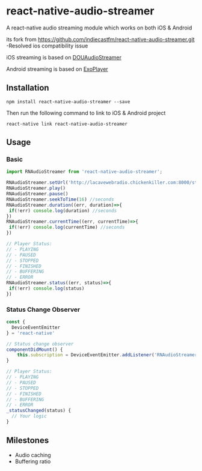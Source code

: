 # react-native-audio-streamer

A react-native audio streaming module which works on both iOS & Android

its fork from https://github.com/indiecastfm/react-native-audio-streamer.git 
-Resolved ios compatibility issue

iOS streaming is based on [DOUAudioStreamer](https://github.com/douban/DOUAudioStreamer)

Android streaming is based on [ExoPlayer](https://github.com/google/ExoPlayer)

## Installation

`npm install react-native-audio-streamer --save`

Then run the following command to link to iOS & Android project

`react-native link react-native-audio-streamer`

## Usage

### Basic

```javascript
import RNAudioStreamer from 'react-native-audio-streamer';

RNAudioStreamer.setUrl('http://lacavewebradio.chickenkiller.com:8000/stream.mp3')
RNAudioStreamer.play()
RNAudioStreamer.pause()
RNAudioStreamer.seekToTime(16) //seconds
RNAudioStreamer.duration((err, duration)=>{
 if(!err) console.log(duration) //seconds
})
RNAudioStreamer.currentTime((err, currentTime)=>{
 if(!err) console.log(currentTime) //seconds
})

// Player Status:
// - PLAYING
// - PAUSED
// - STOPPED
// - FINISHED
// - BUFFERING
// - ERROR
RNAudioStreamer.status((err, status)=>{
 if(!err) console.log(status)
})

```

### Status Change Observer

```javascript
const {
  DeviceEventEmitter
} = 'react-native'

// Status change observer
componentDidMount() {
    this.subscription = DeviceEventEmitter.addListener('RNAudioStreamerStatusChanged',this._statusChanged.bind(this))
}

// Player Status:
// - PLAYING
// - PAUSED
// - STOPPED
// - FINISHED
// - BUFFERING
// - ERROR
_statusChanged(status) {
  // Your logic
}
```



## Milestones

- Audio caching
- Buffering ratio


